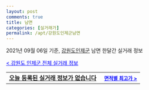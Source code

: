 ```yaml
---
layout: post
comments: true
title: 남면
categories: [실거래가]
permalink: /apt/강원도인제군남면
---
```


2021년 09월 06일 기준, <a href="/apt/강원도인제군">강원도인제군</a> 남면 한달간 실거래 정보

<a style="color: blue;" href="/apt/강원도인제군">< 강원도 인제군 전체 실거래 정보</a>
<!---- start ---->
<table>
  <tr>
    <td colspan="4" style="font-weight: bold;"><a href="/apt/강원도인제군남면{name_without_space}">오늘 등록된 실거래 정보가 없습니다</a> &nbsp;&nbsp;&nbsp; <a style="color: blue; font-size: smaller;" href="/apt/강원도인제군남면{name_without_space}">면적별 최고가 ></a></td>
  </tr>
    
</table>
<!---- end ---->
    